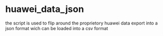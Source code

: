 # huawei_data_json
the script is used to flip around the proprietory huawei data export into a json format wich can be loaded into a csv format
